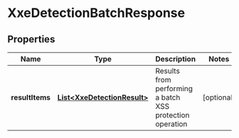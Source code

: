 
# XxeDetectionBatchResponse

## Properties
Name | Type | Description | Notes
------------ | ------------- | ------------- | -------------
**resultItems** | [**List&lt;XxeDetectionResult&gt;**](XxeDetectionResult.md) | Results from performing a batch XSS protection operation |  [optional]



